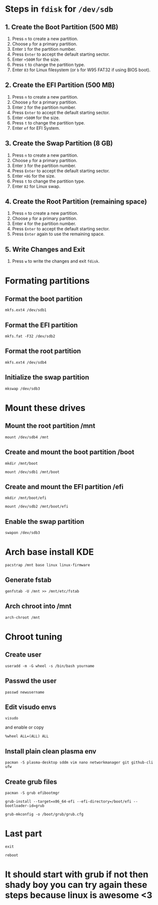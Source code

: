 # Steps in `fdisk` for `/dev/sdb`

## 1. Create the Boot Partition (500 MB)

1. Press `n` to create a new partition.
2. Choose `p` for a primary partition.
3. Enter `1` for the partition number.
4. Press `Enter` to accept the default starting sector.
5. Enter `+500M` for the size.
6. Press `t` to change the partition type.
7. Enter `83` for Linux filesystem (or `b` for W95 FAT32 if using BIOS boot).

## 2. Create the EFI Partition (500 MB)

1. Press `n` to create a new partition.
2. Choose `p` for a primary partition.
3. Enter `2` for the partition number.
4. Press `Enter` to accept the default starting sector.
5. Enter `+500M` for the size.
6. Press `t` to change the partition type.
7. Enter `ef` for EFI System.

## 3. Create the Swap Partition (8 GB)

1. Press `n` to create a new partition.
2. Choose `p` for a primary partition.
3. Enter `3` for the partition number.
4. Press `Enter` to accept the default starting sector.
5. Enter `+8G` for the size.
6. Press `t` to change the partition type.
7. Enter `82` for Linux swap.

## 4. Create the Root Partition (remaining space)

1. Press `n` to create a new partition.
2. Choose `p` for a primary partition.
3. Enter `4` for the partition number.
4. Press `Enter` to accept the default starting sector.
5. Press `Enter` again to use the remaining space.

## 5. Write Changes and Exit

1. Press `w` to write the changes and exit `fdisk`.


# Formating partitions

## Format the boot partition
```
mkfs.ext4 /dev/sdb1
```

## Format the EFI partition
```
mkfs.fat -F32 /dev/sdb2
```

## Format the root partition
```
mkfs.ext4 /dev/sdb4
```

## Initialize the swap partition
```
mkswap /dev/sdb3
```

# Mount these drives 

## Mount the root partition /mnt
```
mount /dev/sdb4 /mnt
```

## Create and mount the boot partition /boot
```
mkdir /mnt/boot
```
```
mount /dev/sdb1 /mnt/boot
```

## Create and mount the EFI partition /efi
```
mkdir /mnt/boot/efi
```
```
mount /dev/sdb2 /mnt/boot/efi
```


## Enable the swap partition
```
swapon /dev/sdb3
```


# Arch base install KDE


```
pacstrap /mnt base linux linux-firmware
```

## Generate fstab 

```
genfstab -U /mnt >> /mnt/etc/fstab

```

## Arch chroot into /mnt 


```
arch-chroot /mnt
```

# Chroot tuning 



## Create user


```
useradd -m -G wheel -s /bin/bash yourname

```

## Passwd the user 

```
passwd newusername
```


## Edit visudo envs 

```
visudo
```

and enable or copy

```
%wheel ALL=(ALL) ALL
```


## Install plain clean plasma env

```
pacman -S plasma-desktop sddm vim nano networkmanager git github-cli ufw
```


## Create grub files 


```
pacman -S grub efibootmgr
```

```
grub-install --target=x86_64-efi --efi-directory=/boot/efi --bootloader-id=grub
```

```
grub-mkconfig -o /boot/grub/grub.cfg
```

# Last part 

```
exit
```

```
reboot
```

# It should start with grub if not then shady boy you can try again these steps because linux is awesome <3













